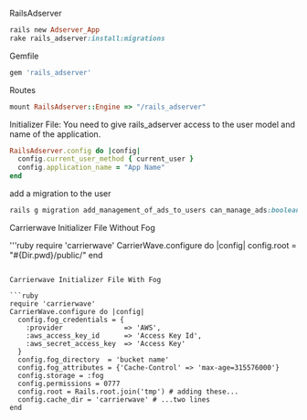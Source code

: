 RailsAdserver

```ruby
rails new Adserver_App
rake rails_adserver:install:migrations
```

Gemfile

```ruby
gem 'rails_adserver'
```

Routes

```ruby
mount RailsAdserver::Engine => "/rails_adserver"
```

Initializer File:
You need to give rails_adserver access to the user model and name of the application.

```ruby
RailsAdserver.config do |config|
  config.current_user_method { current_user }
  config.application_name = "App Name"
end
```

add a migration to the user

```ruby
rails g migration add_management_of_ads_to_users can_manage_ads:boolean
```

Carrierwave Initializer File Without Fog

'''ruby
require 'carrierwave'
CarrierWave.configure do |config|
  config.root = "#{Dir.pwd}/public/"
end
```

Carrierwave Initializer File With Fog

```ruby
require 'carrierwave'
CarrierWave.configure do |config|
  config.fog_credentials = {
    :provider               => 'AWS',
    :aws_access_key_id      => 'Access Key Id',
    :aws_secret_access_key  => 'Access Key'
  }
  config.fog_directory  = 'bucket name'
  config.fog_attributes = {'Cache-Control' => 'max-age=315576000'}
  config.storage = :fog
  config.permissions = 0777
  config.root = Rails.root.join('tmp') # adding these...
  config.cache_dir = 'carrierwave' # ...two lines
end
```